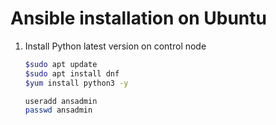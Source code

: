 # Ansible installation on Ubuntu
1. Install Python latest version on control node
   ```sh
   $sudo apt update
   $sudo apt install dnf
   $yum install python3 -y
   ```

   
   ```sh
   useradd ansadmin
   passwd ansadmin
   ```
